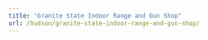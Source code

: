 ```yaml
---
title: "Granite State Indoor Range and Gun Shop"
url: /hudson/granite-state-indoor-range-and-gun-shop/
---
```

